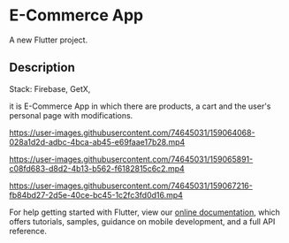 # E-Commerce App

A new Flutter project.

## Description

 Stack: Firebase, GetX,
 
 it is E-Commerce App in which there are products, a cart and the
 user's personal page with modifications.


https://user-images.githubusercontent.com/74645031/159064068-028a1d2d-adbc-4bca-ab45-e69faae17b28.mp4

https://user-images.githubusercontent.com/74645031/159065891-c08fd683-d8d2-4b13-b562-f6182815c6c2.mp4

https://user-images.githubusercontent.com/74645031/159067216-fb84bd27-2d5e-40ce-bc45-1c2fc3fd0d16.mp4

For help getting started with Flutter, view our
[online documentation](https://flutter.dev/docs), which offers tutorials,
samples, guidance on mobile development, and a full API reference.


